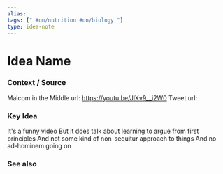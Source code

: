 ```yaml
---
alias: 
tags: [" #on/nutrition #on/biology "]
type: idea-note
---
```

# Idea Name

### Context / Source
Malcom in the Middle
url: https://youtu.be/JlXv9__i2W0
Tweet url: 

### Key Idea

It's a funny video
But it does talk about learning to argue from first principles
And not some kind of non-sequitur approach to things
And no ad-hominem going on

### See also